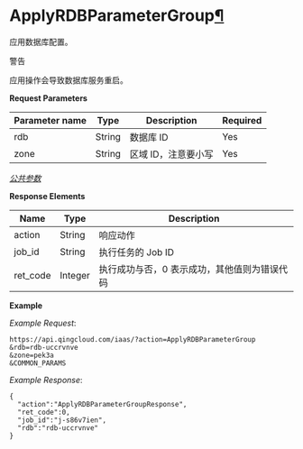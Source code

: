 ---
---

# ApplyRDBParameterGroup[¶](#applyrdbparametergroup "永久链接至标题")

应用数据库配置。

警告

应用操作会导致数据库服务重启。

**Request Parameters**

| Parameter name | Type | Description | Required |
| --- | --- | --- | --- |
| rdb | String | 数据库 ID | Yes |
| zone | String | 区域 ID，注意要小写 | Yes |

[_公共参数_](../../common/parameters.html#api-common-parameters)

**Response Elements**

| Name | Type | Description |
| --- | --- | --- |
| action | String | 响应动作 |
| job_id | String | 执行任务的 Job ID |
| ret_code | Integer | 执行成功与否，0 表示成功，其他值则为错误代码 |

**Example**

_Example Request_:

```
https://api.qingcloud.com/iaas/?action=ApplyRDBParameterGroup
&rdb=rdb-uccrvnve
&zone=pek3a
&COMMON_PARAMS
```

_Example Response_:

```
{
  "action":"ApplyRDBParameterGroupResponse",
  "ret_code":0,
  "job_id":"j-s86v7ien",
  "rdb":"rdb-uccrvnve"
}
```
